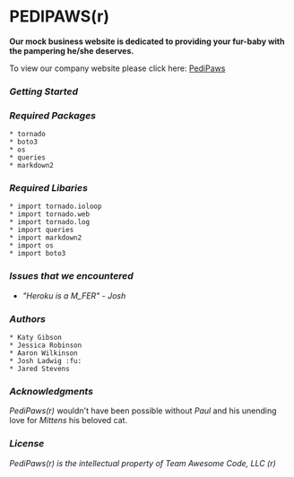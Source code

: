 # PEDIPAWS(r)

**Our mock business website is dedicated to providing your fur-baby with the pampering he/she deserves.**

To view our company website please click here: <a href="https://pedipaws.herokuapp.com/">PediPaws</a>

### **_Getting Started_**


### **_Required Packages_**
```  
* tornado
* boto3
* os
* queries
* markdown2
```

### **_Required Libaries_**
```
* import tornado.ioloop
* import tornado.web
* import tornado.log
* import queries
* import markdown2
* import os
* import boto3
```

### **_Issues that we encountered_**

* _"Heroku is a M_FER" - Josh_

### **_Authors_**
```
* Katy Gibson
* Jessica Robinson
* Aaron Wilkinson
* Josh Ladwig :fu:  
* Jared Stevens
```

### **_Acknowledgments_**
_PediPaws(r)_ wouldn't have been possible without _Paul_ and his unending love for _Mittens_ his beloved cat. 

### **_License_**
_PediPaws(r) is the intellectual property of Team Awesome Code, LLC (r)_
